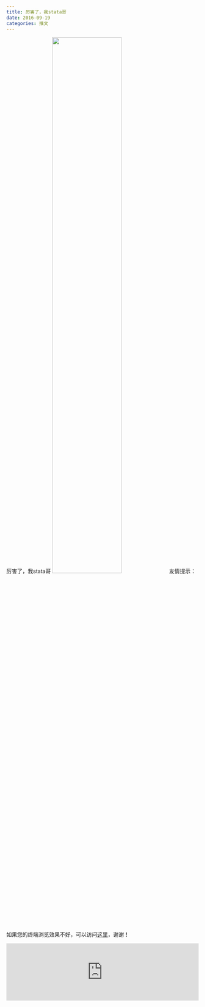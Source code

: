 ```yaml
---
title: 厉害了，我stata哥
date: 2016-09-19
categories: 推文
---
```

厉害了，我stata哥
<img src="http://mmbiz.qpic.cn/mmbiz_jpg/ACviaWTBFxhaX2X0baxXpqCB0xEbx9WVyyN3oK3kfTwsZ17LES5KXX5ousvniaiacZiaofpcQBrXE4nwmhDibK7HTfw/0?wx_fmt.jpeg" style="width: 60%; height: auto;"/><!--more-->
友情提示：如果您的终端浏览效果不好，可以访问[这里](https://stata-club.github.io/stata_article/2016-09-19.html)，谢谢！
<iframe src="https://stata-club.github.io/stata_article/2016-09-19.html" id="iframepage" frameborder="0" scrolling="no" marginheight="0" marginwidth="0" width="100%" onLoad="iFrameHeight()"></iframe>
<script type="text/javascript" language="javascript">
function iFrameHeight() {
var ifm= document.getElementById("iframepage");
var subWeb = document.frames ? document.frames["iframepage"].document : ifm.contentDocument;   
if(ifm != null && subWeb != null) {
 ifm.height = subWeb.body.scrollHeight;
} 
} 
</script> 